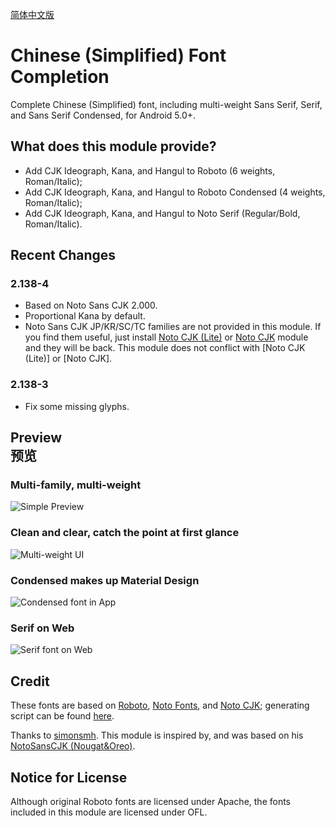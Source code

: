 [简体中文版](https://github.com/Magisk-Modules-Repo/chinesesimplified-font-completion/blob/master/README.md)

# Chinese (Simplified) Font Completion

Complete Chinese (Simplified) font, including multi-weight Sans Serif, Serif, and Sans Serif Condensed, for Android 5.0+.

## What does this module provide?

+ Add CJK Ideograph, Kana, and Hangul to Roboto (6 weights, Roman/Italic);
+ Add CJK Ideograph, Kana, and Hangul to Roboto Condensed (4 weights, Roman/Italic);
+ Add CJK Ideograph, Kana, and Hangul to Noto Serif (Regular/Bold, Roman/Italic).

## Recent Changes

### 2.138-4

+ Based on Noto Sans CJK 2.000.
+ Proportional Kana by default.
+ Noto Sans CJK JP/KR/SC/TC families are not provided in this module. If you find them useful, just install [Noto CJK (Lite)](https://github.com/Magisk-Modules-Repo/notocjk-otc-lite) or [Noto CJK](https://github.com/Magisk-Modules-Repo/notocjk) module and they will be back. This module does not conflict with [Noto CJK (Lite)] or [Noto CJK].

### 2.138-3

+ Fix some missing glyphs.

## Preview<br>预览

### Multi-family, multi-weight
![Simple Preview](https://raw.githubusercontent.com/Magisk-Modules-Repo/chinesesimplified-font-completion/master/preview/multiweight.png)

### Clean and clear, catch the point at first glance
![Multi-weight UI](https://raw.githubusercontent.com/Magisk-Modules-Repo/chinesesimplified-font-completion/master/preview/play.png)

### Condensed makes up Material Design
![Condensed font in App](https://raw.githubusercontent.com/Magisk-Modules-Repo/chinesesimplified-font-completion/master/preview/app.png)

### Serif on Web
![Serif font on Web](https://raw.githubusercontent.com/Magisk-Modules-Repo/chinesesimplified-font-completion/master/preview/web.png)

## Credit

These fonts are based on [Roboto](https://github.com/google/roboto), [Noto Fonts](https://github.com/googlei18n/noto-fonts), and [Noto CJK](https://github.com/googlei18n/noto-cjk); generating script can be found [here](https://github.com/CyanoHao/android-chinesesimplified-font-completion-generator).

Thanks to [simonsmh](https://github.com/simonsmh). This module is inspired by, and was based on his [NotoSansCJK (Nougat&Oreo)](https://github.com/Magisk-Modules-Repo/magisk-notosanscjk-nougat).

## Notice for License

Although original Roboto fonts are licensed under Apache, the fonts included in this module are licensed under OFL.

